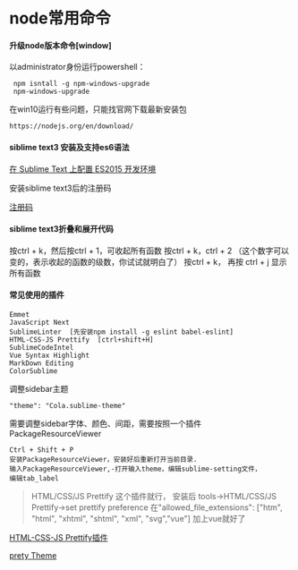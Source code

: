 # node常用命令

#### 升级node版本命令[window]

以administrator身份运行powershell：

```
 npm isntall -g npm-windows-upgrade
 npm-windows-upgrade
```

在win10运行有些问题，只能找官网下载最新安装包

```
https://nodejs.org/en/download/
```

#### siblime text3 安装及支持es6语法

[在 Sublime Text 上配置 ES2015 开发环境](http://morning.work/page/2016-03/sublime-text-for-nodejs-es2015-development.html?utm_source=tuicool&utm_medium=referral)

安装siblime text3后的注册码

[注册码](http://www.jianshu.com/p/04e1b65dd2c0)


#### siblime text3折叠和展开代码

按ctrl + k，然后按ctrl + 1，可收起所有函数
按ctrl + k，ctrl + 2 （这个数字可以变的，表示收起的函数的级数，你试试就明白了）
按ctrl + k， 再按 ctrl + j 显示所有函数


#### 常见使用的插件

```
Emmet
JavaScript Next
SublimeLinter  [先安装npm install -g eslint babel-eslint]
HTML-CSS-JS Prettify  [ctrl+shift+H]
SublimeCodeIntel
Vue Syntax Highlight  
MarkDown Editing   
ColorSublime  

```

调整sidebar主题

```
"theme": "Cola.sublime-theme"
```

需要调整sidebar字体、颜色、间距，需要按照一个插件PackageResourceViewer

```
Ctrl + Shift + P
安装PackageResourceViewer，安装好后重新打开当前目录.
输入PackageResourceViewer,-打开输入theme，编辑sublime-setting文件，
编辑tab_label
```


> HTML/CSS/JS Prettify 这个插件就行， 安装后 tools->HTML/CSS/JS Prettify->set prettify preference 在"allowed_file_extensions": ["htm", "html", "xhtml", "shtml", "xml", "svg","vue"] 加上vue就好了


[HTML-CSS-JS Prettify插件](http://frontenddev.org/article/sublime-does-text-three-plug-ins-html-and-css-js-prettify.html)

[prety Theme](http://www.jianshu.com/p/13fedee165f1)

